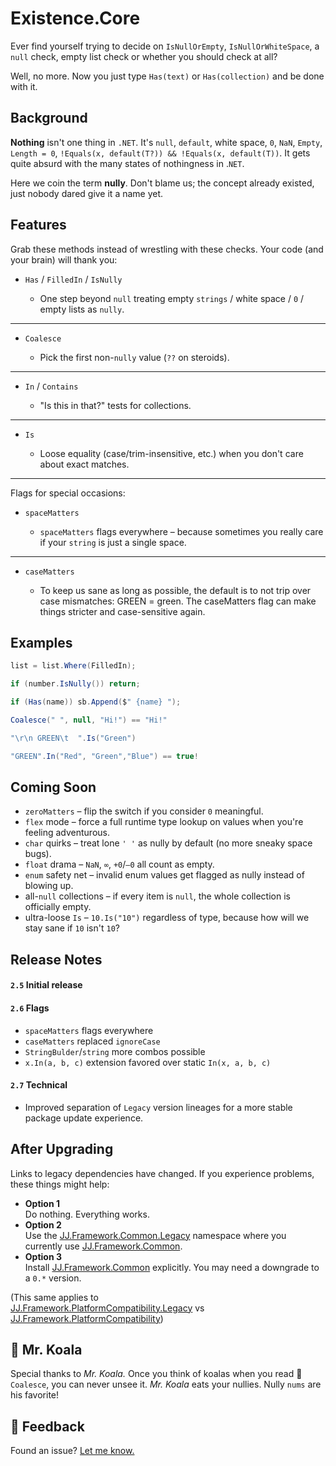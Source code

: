 ﻿Existence.Core
==============

Ever find yourself trying to decide on `IsNullOrEmpty`, `IsNullOrWhiteSpace`, a `null` check, empty list check or whether you should check at all?

Well, no more. Now you just type `Has(text)` or `Has(collection)` and be done with it.


Background
----------

__Nothing__ isn't one thing in `.NET`. It's `null`, `default`, white space, `0`, `NaN`, `Empty`, `Length = 0`, `!Equals(x, default(T?)) && !Equals(x, default(T))`. It gets quite absurd with the many states of nothingness in .`NET`.

Here we coin the term __nully__. Don't blame us; the concept already existed, just nobody dared give it a name yet.


Features
--------

Grab these methods instead of wrestling with these checks. Your code (and your brain) will thank you:

- `Has` / `FilledIn` / `IsNully`

    - One step beyond `null` treating empty `strings` / white space / `0` / empty lists as `nully`.

-----

- `Coalesce`

    - Pick the first non-`nully` value (`??` on steroids).

-----

- `In` / `Contains`

    - "Is this in that?" tests for collections.

-----

- `Is`

    - Loose equality (case/trim-insensitive, etc.) when you don't care about exact matches.

-----

Flags for special occasions:

- `spaceMatters`


    - `spaceMatters` flags everywhere – because sometimes you really care if your `string` is just a single space.

-----

- `caseMatters`

    - To keep us sane as long as possible, the default is to not trip over case mismatches: GREEN = green. The caseMatters flag can make things stricter and case-sensitive again.


Examples
--------

```cs
list = list.Where(FilledIn);

if (number.IsNully()) return;

if (Has(name)) sb.Append($" {name} ");

Coalesce(" ", null, "Hi!") == "Hi!"

"\r\n GREEN\t  ".Is("Green")

"GREEN".In("Red", "Green","Blue") == true!
```


Coming Soon
-----------

- `zeroMatters` – flip the switch if you consider `0` meaningful.
- `flex` mode – force a full runtime type lookup on values when you're feeling adventurous.
- `char` quirks – treat lone `' '` as nully by default (no more sneaky space bugs).
- `float` drama – `NaN`, `∞`, `+0`/`–0` all count as empty.
- `enum` safety net – invalid enum values get flagged as nully instead of blowing up.
- all-`null` collections – if every item is `null`, the whole collection is officially empty.
- ultra-loose `Is` – `10.Is("10")` regardless of type, because how will we stay sane if `10` isn't `10`?

Release Notes
--------

#### `2.5` Initial release
#### `2.6` Flags
- `spaceMatters` flags everywhere  
- `caseMatters` replaced `ignoreCase`  
- `StringBulder`/`string` more combos possible  
- `x.In(a, b, c)` extension favored over static `In(x, a, b, c)`  
#### `2.7` Technical
- Improved separation of `Legacy` version lineages for a more stable package update experience.


After Upgrading
---------------

Links to legacy dependencies have changed. If you experience problems, these things might help:

- __Option 1__  
  Do nothing. Everything works.
- __Option 2__  
  Use the [JJ.Framework.Common.Legacy](https://www.nuget.org/packages/JJ.Framework.Common.Legacy) namespace where you currently use [JJ.Framework.Common](https://www.nuget.org/packages/JJ.Framework.Common/0.250.3184).
- __Option 3__  
  Install [JJ.Framework.Common](https://www.nuget.org/packages/JJ.Framework.Common/0.250.3184) explicitly. You may need a downgrade to a `0.*` version.

(This same applies to  
[JJ.Framework.PlatformCompatibility.Legacy](https://www.nuget.org/packages/JJ.Framework.PlatformCompatibility.Legacy) vs [JJ.Framework.PlatformCompatibility](https://www.nuget.org/packages/JJ.Framework.PlatformCompatibility/0.250.3184))


🐨 Mr. Koala
------------

Special thanks to *Mr. Koala.* Once you think of koalas when you read 🐨 `Coalesce`, you can never unsee it. *Mr. Koala* eats your nullies. Nully `nums` are his favorite!


💬 Feedback
------------

Found an issue? [Let me know.](https://jjvanzon.github.io/#-how-to-reach-me)